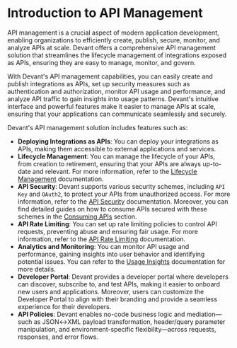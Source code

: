 # Introduction to API Management

API management is a crucial aspect of modern application development, enabling organizations to efficiently create, publish, secure, monitor, and analyze APIs at scale. Devant offers a comprehensive API management solution that streamlines the lifecycle management of integrations exposed as APIs, ensuring they are easy to manage, monitor, and govern.

With Devant's API management capabilities, you can easily create and publish integrations as APIs, set up security measures such as authentication and authorization, monitor API usage and performance, and analyze API traffic to gain insights into usage patterns. Devant's intuitive interface and powerful features make it easier to manage APIs at scale, ensuring that your applications can communicate seamlessly and securely.

Devant's API management solution includes features such as:

- **Deploying Integrations as APIs**: You can deploy your integrations as APIs, making them accessible to external applications and services.
- **Lifecycle Management**: You can manage the lifecycle of your APIs, from creation to retirement, ensuring that your APIs are always up-to-date and relevant. For more information, refer to the [Lifecycle Management](../lifecycle-management/) documentation.
- **API Security**: Devant supports various security schemes, including `API Key` and `OAuth2`, to protect your APIs from unauthorized access. For more information, refer to the [API Security](../api-security/) documentation. Moreover, you can find detailed guides on how to consume APIs secured with these schemes in the [Consuming APIs](../consuming-apis/consuming-an-api-secured-with-an-api-key/) section.
- **API Rate Limiting**: You can set up rate limiting policies to control API requests, preventing abuse and ensuring fair usage. For more information, refer to the [API Rate Limiting](../api-rate-limiting/) documentation.
- **Analytics and Monitoring**: You can monitor API usage and performance, gaining insights into user behavior and identifying potential issues. You can refer to the [Usage Insights](../../monitoring-and-insights/usage-insights-overview/) documentation for more details.
- **Developer Portal**: Devant provides a developer portal where developers can discover, subscribe to, and test APIs, making it easier to onboard new users and applications. Moreover, users can customize the Developer Portal to align with their branding and provide a seamless experience for their developers.
- **API Policies**: Devant enables no-code business logic and mediation—such as JSON↔XML payload transformation, header/query parameter manipulation, and environment-specific flexibility—across requests, responses, and error flows.
